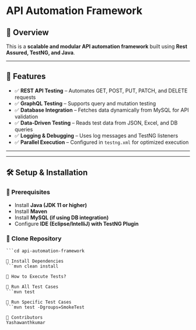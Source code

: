 # API Automation Framework  

## 📌 Overview  
This is a **scalable and modular API automation framework** built using **Rest Assured, TestNG, and Java**.  

---

## 🚀 Features  
- ✅ **REST API Testing** – Automates GET, POST, PUT, PATCH, and DELETE requests  
- ✅ **GraphQL Testing** – Supports query and mutation testing  
- ✅ **Database Integration** – Fetches data dynamically from MySQL for API validation  
- ✅ **Data-Driven Testing** – Reads test data from JSON, Excel, and DB queries  
- ✅ **Logging & Debugging** – Uses log messages and TestNG listeners  
- ✅ **Parallel Execution** – Configured in `testng.xml` for optimized execution  

---
---

## 🛠 Setup & Installation  
### 🔹 Prerequisites  
- Install **Java (JDK 11 or higher)**  
- Install **Maven**  
- Install **MySQL (if using DB integration)**  
- Configure **IDE (Eclipse/IntelliJ) with TestNG Plugin**  

### 🔹 Clone Repository  
```git clone https://github.com/YOUR_GITHUB_USERNAME/api-automation-framework.git
```cd api-automation-framework

🔹 Install Dependencies
```mvn clean install

📌 How to Execute Tests?

🔹 Run All Test Cases
```mvn test

🔹 Run Specific Test Cases
```mvn test -Dgroups=SmokeTest

👥 Contributors
Yashawanthkumar
